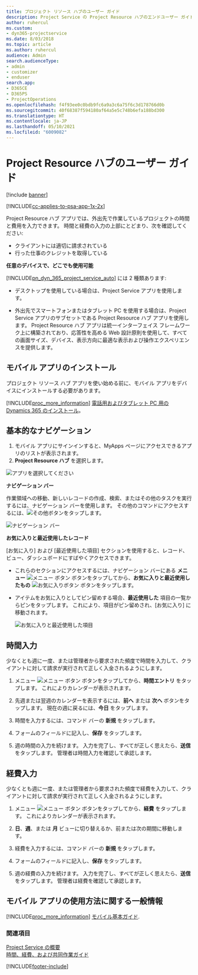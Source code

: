 ```yaml
---
title: プロジェクト リソース ハブのユーザー ガイド
description: Project Service の Project Resource ハブのエンドユーザー ガイド
author: ruhercul
ms.custom:
- dyn365-projectservice
ms.date: 8/03/2018
ms.topic: article
ms.author: ruhercul
audience: Admin
search.audienceType:
- admin
- customizer
- enduser
search.app:
- D365CE
- D365PS
- ProjectOperations
ms.openlocfilehash: f4f93ee0c0bdb9fc6a9a3c6a75f6c3d178766d0b
ms.sourcegitcommit: 40f68387f594180af64a5e5c748b6efa188bd300
ms.translationtype: HT
ms.contentlocale: ja-JP
ms.lasthandoff: 05/10/2021
ms.locfileid: "6009082"
---
```

# <a name="user-guide-for-project-resource-hub"></a>Project Resource ハブのユーザー ガイド

[!include [banner](../includes/psa-now-project-operations.md)]

[!INCLUDE[cc-applies-to-psa-app-1x-2x](../includes/cc-applies-to-psa-app-1x-2x.md)]

Project Resource ハブ アプリでは、外出先で作業しているプロジェクトの時間と費用を入力できます。 時間と経費の入力の上部にとどまり、次を確認してください:

- クライアントには適切に請求されている
- 行った仕事のクレジットを取得している

**任意のデバイスで、どこでも使用可能**

[!INCLUDE[pn_dyn_365_project_service_auto](../includes/pn-dyn-365-project-service-auto.md)] には 2 種類あります: 

- デスクトップを使用している場合は、Project Service アプリを使用します。 

- 外出先でスマートフォンまたはタブレット PC を使用する場合は、Project Service アプリのサブセットである Project Resource ハブ アプリを使用します。 Project Resource ハブ アプリは統一インターフェイス フレームワーク上に構築されており、応答性を高める Web 設計原則を使用して、すべての画面サイズ、デバイス、表示方向に最適な表示および操作エクスペリエンスを提供します。 


## <a name="install-the-mobile-app"></a>モバイル アプリのインストール
プロジェクト リソース ハブ アプリを使い始める前に、モバイル アプリをデバイスにインストールする必要があります。 

[!INCLUDE[proc_more_information](../includes/proc-more-information.md)] [電話用およびタブレット PC 用の Dynamics 365 のインストール](/dynamics365/mobile-app/install-dynamics-365-for-phones-and-tablets)。

## <a name="basic-navigation"></a>基本的なナビゲーション
1.  モバイル アプリにサインインすると、MyApps ページにアクセスできるアプリのリストが表示されます。 
2.  **Project Resource ハブ** を選択します。

![アプリを選択してください](media/chooseApp_1.png "アプリを選択してください")

**ナビゲーション バー**

作業領域への移動、新しいレコードの作成、検索、またはその他のタスクを実行するには、ナビゲーション バーを使用します。 その他のコマンドにアクセスするには、![その他](media/MoreButton.png "さらに表示 - ボタン")ボタンをタップします。

![ナビゲーション バー](media/NavBar_2.png "ナビゲーション バー")

**お気に入りと最近使用したレコード**

[お気に入り] および [最近使用した項目] セクションを使用すると、レコード、ビュー、ダッシュボードにすばやくアクセスできます。 

- これらのセクションにアクセスするには、ナビゲーション バーにある **メニュー** ![メニュー ボタン](media/MenuButton.png "メニュー ボタン") ボタンをタップしてから、**お気に入りと最近使用したもの** ![お気に入りボタン](media/FavButton.png "お気に入り ボタン") ボタンをタップします。

- アイテムをお気に入りとしてピン留めする場合、**最近使用した** 項目の一覧からピンをタップします。 これにより、項目がピン留めされ、[お気に入り] に移動されます。

  ![お気に入りと最近使用した項目](media/Favs_3.png "お気に入りと最近使用した項目")
 
## <a name="enter-time"></a>時間入力
少なくとも週に一度、または管理者から要求された頻度で時間を入力して、クライアントに対して請求が実行されて正しく入金されるようにします。

1. メニュー ![メニュー ボタン](media/MenuButton.png "メニュー ボタン") ボタンをタップしてから、**時間エントリ** をタップします。 これによりカレンダーが表示されます。

2. 先週または翌週のカレンダーを表示するには、**前へ** または **次へ** ボタンをタップします。 現在の週に戻るには、**今日** をタップします。

3. 時間を入力するには、コマンド バーの **新規** をタップします。 

4. フォームのフィールドに記入し、**保存** をタップします。

5. 週の時間の入力を続けます。 入力を完了し、すべてが正しく思えたら、**送信** をタップします。 管理者は時間入力を確認して承認します。

## <a name="enter-expenses"></a>経費入力 
少なくとも週に一度、または管理者から要求された頻度で経費を入力して、クライアントに対して請求が実行されて正しく入金されるようにします。

1. メニュー ![メニュー ボタン](media/MenuButton.png "メニュー ボタン") ボタンをタップしてから、**経費** をタップします。 これによりカレンダーが表示されます。

2. **日**、**週**、または **月** ビューに切り替えるか、前または次の期間に移動します。 

3. 経費を入力するには、コマンド バーの **新規** をタップします。 

4. フォームのフィールドに記入し、**保存** をタップします。

5. 週の経費の入力を続けます。 入力を完了し、すべてが正しく思えたら、**送信** をタップします。 管理者は経費を確認して承認します。

## <a name="general-information-on-how-to-use-the-mobile-app"></a>モバイル アプリの使用方法に関する一般情報 
[!INCLUDE[proc_more_information](../includes/proc-more-information.md)] [モバイル基本ガイド](/dynamics365/mobile-app/dynamics-365-phones-tablets-users-guide).

### <a name="see-also"></a>関連項目  
 [Project Service の概要](../psa/overview.md)   
 [時間、経費、および共同作業ガイド](../psa/time-expense-collaboration-guide.md)   
 


[!INCLUDE[footer-include](../includes/footer-banner.md)]